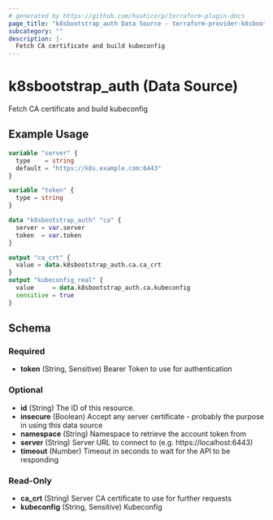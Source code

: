 ```yaml
---
# generated by https://github.com/hashicorp/terraform-plugin-docs
page_title: "k8sbootstrap_auth Data Source - terraform-provider-k8sbootstrap"
subcategory: ""
description: |-
  Fetch CA certificate and build kubeconfig
---
```


# k8sbootstrap_auth (Data Source)

Fetch CA certificate and build kubeconfig

## Example Usage

```terraform
variable "server" {
  type    = string
  default = "https://k8s.example.com:6443"
}

variable "token" {
  type = string
}

data "k8sbootstrap_auth" "ca" {
  server = var.server
  token  = var.token
}

output "ca_crt" {
  value = data.k8sbootstrap_auth.ca.ca_crt
}
output "kubeconfig_real" {
  value     = data.k8sbootstrap_auth.ca.kubeconfig
  sensitive = true
}
```

<!-- schema generated by tfplugindocs -->
## Schema

### Required

- **token** (String, Sensitive) Bearer Token to use for authentication

### Optional

- **id** (String) The ID of this resource.
- **insecure** (Boolean) Accept any server certificate - probably the purpose in using this data source
- **namespace** (String) Namespace to retrieve the account token from
- **server** (String) Server URL to connect to (e.g. https://localhost:6443)
- **timeout** (Number) Timeout in seconds to wait for the API to be responding

### Read-Only

- **ca_crt** (String) Server CA certificate to use for further requests
- **kubeconfig** (String, Sensitive) Kubeconfig


